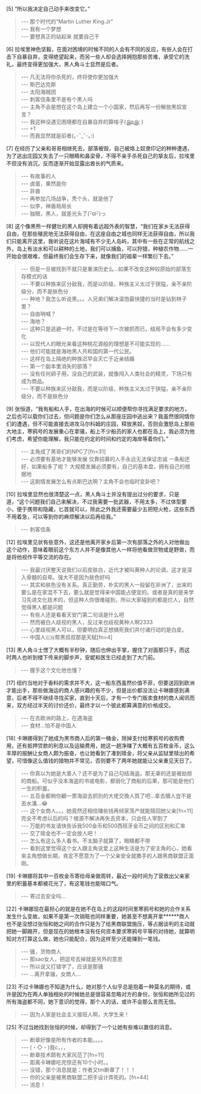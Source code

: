 
[5] “所以我决定自己动手来改变它。”
>--- 那个时代的“Martin Luther King.Jr”<br>
>--- 我有一个梦想<br>
>--- 要想真正的站起来 就要自己干<br>

[6] 拉埃里神色坚毅，在面对困境的时候不同的人会有不同的反应，有些人会在打击下自暴自弃，变得绝望起来，而另一些人却会选择拥抱那些苦难，承受它的洗礼，最终变得更加强大，黑人角斗士显然是后者。
>--- 凡无法将你杀死的，终将使你更加强大<br>
>--- 斯巴达克斯<br>
>--- 太阳海贼团<br>
>--- 刺客信条里不是有个黑人吗<br>
>--- 主角不会是想在这个岛上建立一个小国家，然后再写一份解放黑奴宣言？<br>
>--- 我这种没遇见困境都在自暴自弃的算啥子(இдஇ; )<br>
>--- +1<br>
>--- 而我显然就是前者(｡･ˇ_ˇ･｡:)<br>

[7] 在经历了父亲和哥哥相继死去，部落被毁，自己被烙上奴隶印记的种种遭遇，为了逃出庄园又失去了一只眼睛和鼻梁骨，不得不亲手杀死自己的挚友后，拉埃里不但没有消沉，反而逐渐开始显露出酋长的气质来。
>--- 有故事的人<br>
>--- 卤蛋，果然是你<br>
>--- 非酋<br>
>--- 再参加几场战争，秃个头，就是他了<br>
>--- 似李，神盾局局长<br>
>--- 独眼，黑人，就差光头了(･ิϖ･ิ)っ<br>

[8] 这个像黑熊一样健壮的黑人却拥有着远超外表的智慧，“我们在家乡无法获得自由，在那些殖民地无法获得自由，在这座自由之城也同样无法获得自由，所以我们只能离开这里，我听说在这片海域有不少无人岛屿，其中有一些在正常的航线之外，岛上有淡水和可以耕种的土地，我们可以捕鱼，可以狩猎，种植农作物……一开始会很艰难，但最终我们会生存下来，就像我们的祖辈一样繁衍下去。”
>--- 但是一旦被找到不就只是重演历史么…如果不改变这种较原始的部落生存模式的话<br>
>--- 不要以种族来区分敌我，而是以阶级，种族主义太过于狭隘，亲不亲阶级分，而不是肤色分<br>
>--- 种地？我怎么听说黑。。。人兄弟们解决温饱最快捷的当时是钻到林子里？<br>
>--- 自由呐喊？<br>
>--- 海地？<br>
>--- 这种只是逃避一时，不过是在等待下一次被抓而已，结局不会有多少变化<br>
>--- 以现代人的眼光来看这种桃花源般的理想是不可能实现的……<br>
>--- 他们可能就是海地黑人共和国的第一代公民。<br>
>--- 这样在岛上隔绝的种族迟早会灭亡于近亲结婚<br>
>--- 第一个副本里消失的部落？<br>
>--- 没有任何卵子用，没自己的武装，就像闯入人类社会的精灵，下场只有成为商品。<br>
>--- 不要以种族来区分敌我，而是以阶级，种族主义太过于狭隘，亲不亲阶级分，而不是肤色分<br>

[9] 张恒道，“我有船和人手，在出海的时候可以顺便帮你寻找满足要求的地方，之后也可以载你们过去，但问题是你们怎么从那座庄园中逃出来？我虽然很同情你们的遭遇，但不可能直接去进攻马尔科姆的庄园，释放黑奴，否则会激怒岛上那些大地主，寒鸦号的发展重心在拿骚，船上不少船员的家人也都在岛上，我必须为他们考虑，希望你能理解，我只能在约定的时间和约定的海岸等着你们。”
>--- 主角成了黑哥们的NPC了[fn=31]<br>
>--- 必须要有基地才能够发展
仅靠招募的人手永远无法保证忠诚
一条船还好，如果船多了呢？
大规模发展必须要有，自己的基本盘，拥有自己的根据地<br>
>--- 这剧情发展怎么有点斯巴达啊？主角不会也临时变卦吧？<br>

[10] 拉埃里显然也很清楚这一点，黑人角斗士并没有提出过分的要求，只是道，“这个问题我们自己来解决，不过我需要一批武器，不用太多，不过体型要小，便于携带和隐藏，匕首就可以，除此之外我还需要最少五把短火枪，这些东西不用着急，可以等到你的麻烦解决以后再给我。”
>--- 刺客信条<br>

[12] 拉埃里见状有些意外，这还是他离开家乡后第一次有部落之外的人对他做出这个动作，意味着眼前这个东方人并不是像其他人一样将他看做货物或是野兽，而是将他视作平等交流的存在。
>--- 我最讨厌整天说我们以前皮肤白，近代才被叫黄种人的论调，这才是深入骨髓的自卑。强大不是因为肤色好吗<br>
>--- 其实和肤色没有关系。真正勤劳，朴实的黑人一般留在非洲了，出来的要么是在家混不下去，要么就是觉得来中国能占便宜的。或者是真的是来学习先进文化技术的，但这种人你很难碰到，所以大家碰到的都是烂人，自然觉得黑人都是问题<br>
>--- 有些人还是看看天安门第二句话是什么吧<br>
>--- 然而被白人歧视的黑人，反过来也歧视黄种人啊2333<br>
>--- 心里歧视黑人可以，但要明白真正想搞死我们并付诸行动的是白皮。<br>
>--- 中国人🇨🇳帮黑叔叔那是天赋[fn=4]<br>

[13] 黑人角斗士愣了大概有半秒钟，随后也伸出手掌，握住了对面那只手，而这时两人也听到楼下传来的脚步声，安妮和医生已经走到了大门前。
>--- 握手这个文化他也懂？<br>

[17] 纽约当地对于香料的需求并不大，这一船东西虽然价值不菲，但要送回到欧洲才能出手，那些做海运的商人感兴趣的有不少，但是出价都没法让卡琳娜感到满意，后者不得不继续寻找买家，直到十天后，才有一个专门贩卖食材的商人闻讯而来，双方经过半天的讨价还价，最终才以一个彼此都算满意的价格成交。
>--- 在去欧洲的路上，在遇海盗<br>
>--- 食材...怕不是中国人<br>

[18] 卡琳娜得到了她成为黑市商人后的第一桶金，除掉支付给寒鸦号的收购费用，还有抵押贷款的利息以及运输费用，她这一趟净赚了大概有五百枚金币，这么丰厚的报酬让女商人颇为振奋，也让她看到了凑到赎金，将父亲从监狱里赎出的希望，可惜像这么值钱的猎物并不常见，否则要不了两年她就能让父亲重见天日了。
>--- 你真以为她是大善人？还不是为了自己勾结海盗。那无辜的还是被劫掠的商船。可似乎没本海盗的书或电影，都弱化了商船的后果，那可能是他们一生的积蓄。<br>
>--- 五百金都夠你顧一票海盜去抓別的大佬交換人質了吧…拿去贖人豈不是丟水溝…😂<br>
>--- 这个女商人。。。她竟然还相信赚些钱再倾家荡产就能赎回她父亲[fn=11]完全不考虑以后的吗？根源不解决再失去资本，只会任人宰割了<br>
>--- 万能的书友请快告诉我500金币和500西班牙金币之间的区别和汇率<br>
>--- 交了赎金也不一定会放人吧！<br>
>--- 怎么有这么多人看书。不太脑子就算了，眼睛都不带<br>
>--- 看到这里觉得这个女人跟主角说爱上这种生活是为了安主角的心，她看来主角想做长期，肯定不愿意为了一个父亲安全就撒手的人跟黑商联盟正面刚。<br>

[19] 卡琳娜将其中一百枚金币寄给母亲做周转，最近一段时间为了营救出父亲家里的积蓄基本都被花光了，有这笔钱也能喘口气。
>--- 寄过去安全吗...<br>

[22] 卡琳娜现在最担心的就是在她不在岛上的这段时间里寒鸦号和她的合作关系发生什么变故，如果不是第一次销赃也同样重要，她甚至不想离开拿******商人也不是没想过张恒和她之间的合作只是为了给黑商联盟施压，等占据谈判的主动就把她一脚踢开，但是现在的她根本没有任何资本要求寒鸦号平等的对待她，就算明知对方打算这么做，她也只能配合，因为这样至少还能赚到一笔钱。
>--- 骚，货物商人<br>
>--- 那sao女人，把逗号去掉就是另外的意思<br>
>--- 所以说又打错字了，应该是那骚<br>
>--- …离开拿骚，女商人…<br>

[23] 不过卡琳娜也不知道为什么，她对那个人似乎总是抱着一种莫名的期待，或许是因为在两人单独相处的时候她总是很容易忽略对方的身份，张恒和她所见过的所有海盗都不同，她下意识的觉得，那个人的话，或许不会那么言而无信。
>--- 因为人家是社会主义接班人啊，大学生来！<br>

[25] 不过当她找到张恒的时候，却得到了一个让她有些难以置信的消息。
>--- 断章好像是所有作者的本能。。。。<br>
>--- (・◇・)我c，，，<br>
>--- 断章技术颇有大家风范了[fn=11]<br>
>--- 距离卡琳娜吃完惊还有10个小时。。<br>
>--- 没错，那个消息就是：作者又tm断章了！！！<br>
>--- 你的父亲是被黑商联盟二把手设计弄死的。[fn=44]<br>
>--- 消息！<br>
